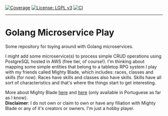[![Coverage](https://codecov.io/gh/tgl-dogg/golang-microservice-play/branch/main/graph/badge.svg?token=17HRGMF4DF)](https://codecov.io/gh/tgl-dogg/golang-microservice-play)
[![License: LGPL v3](https://img.shields.io/badge/License-LGPL_v3-blue.svg)](https://www.gnu.org/licenses/lgpl-3.0)
[![CI](https://github.com/tgl-dogg/golang-microservice-play/actions/workflows/ci.yaml/badge.svg)](https://github.com/tgl-dogg/golang-microservice-play/actions/workflows/ci.yaml)

------
# Golang Microservice Play
Some repository for toying around with Golang microservices.

I might add some microservice(s) to process simple CRUD operations using PostgreSQL hosted in AWS (free tier, of course!). I'm thinking about mapping some simple entities that belong to a tabletop RPG system I play with my friends called Mighty Blade, which includes: races, classes and skills (for now). Races have skills and classes also have skills. Skills have all sort of characteristics and that's where the things start to get interesting. 

More about Mighty Blade [here](https://editorarunas.com.br/mightyblade/) and [here](https://coisinhaverde.com.br/jogos/portfolio/mighty-blade-rpg/) (only available in Portuguese as far as I know).  
**Disclaimer**: I do not own or claim to own or have any filiation with Mighty Blade or any of it's creators or owners. I'm just a hobby player.

